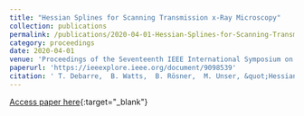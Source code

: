 ```yaml
---
title: "Hessian Splines for Scanning Transmission x-Ray Microscopy"
collection: publications
permalink: /publications/2020-04-01-Hessian-Splines-for-Scanning-Transmission-x-Ray-Microscopy
category: proceedings
date: 2020-04-01
venue: 'Proceedings of the Seventeenth IEEE International Symposium on Biomedical Imaging (ISBI&apos;20)'
paperurl: 'https://ieeexplore.ieee.org/document/9098539'
citation: ' T. Debarre,  B. Watts,  B. Rösner,  M. Unser, &quot;Hessian Splines for Scanning Transmission x-Ray Microscopy.&quot; <i>Proceedings of the Seventeenth IEEE International Symposium on Biomedical Imaging (ISBI&apos;20)</i>, 2020.'
---
```

[Access paper here](https://ieeexplore.ieee.org/document/9098539){:target="_blank"}
